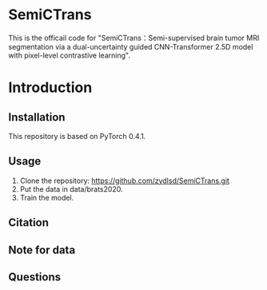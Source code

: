 ﻿# SemiCTrans

This is the officail code for "SemiCTrans：Semi-supervised brain tumor MRI segmentation via a dual-uncertainty guided CNN-Transformer 2.5D model with pixel-level contrastive learning".


# Introduction



## Installation

This repository is based on PyTorch 0.4.1.

## Usage

1. Clone the repository: https://github.com/zydlsd/SemiCTrans.git
2. Put the data in data/brats2020.
3. Train the model.

## Citation
## Note for data
## Questions
